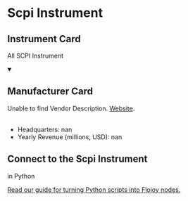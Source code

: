 
# Scpi Instrument


## Instrument Card

All SCPI Instrument

<details open>
<summary><h2>Manufacturer Card</h2></summary>
Unable to find Vendor Description. <a href="">Website</a>.
<br></br>
<ul>
  <li>Headquarters: nan</li>
  <li>Yearly Revenue (millions, USD): nan</li>
</ul>
</details>

## Connect to the Scpi Instrument
 in Python

[Read our guide for turning Python scripts into Flojoy nodes.](https://docs.flojoy.ai/custom-nodes/creating-custom-node/)


